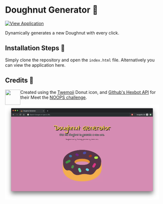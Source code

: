 # Doughnut Generator 🍩
[![View Application](https://img.shields.io/badge/view-application-blue.svg)](https://doughnut-generator.jives.dev
)

Dynamically generates a new Doughnut with every click.

## Installation Steps 💽

Simply clone the repository and open the `index.html` file. Alternatively you can view the application here.

## Credits 💬

<img align="left" width="50" height="50" src="https://user-images.githubusercontent.com/212941/59163439-23c05900-8ab6-11e9-8764-977334c7bba8.png">

Created using the [Twemoji](https://twemoji.twitter.com/) Donut icon, and [Github's Hexbot API](https://noopschallenge.com/challenges/hexbot) for their Meet the [NOOPS challenge](https://noopschallenge.com/).


![Screenshot](./images/screenshot.png)
